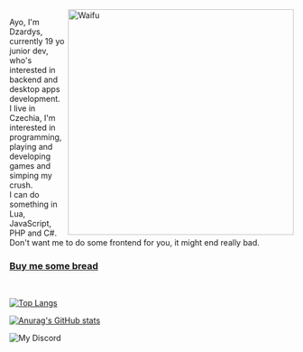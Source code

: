 <img align="right" alt="Waifu" width="400" src="https://c.tenor.com/l7PZ-vCq4FsAAAAC/rias-gremory-highschool-dxd.gif">

Ayo, I'm Dzardys, currently 19 yo junior dev, who's interested in backend and desktop apps development.<br>
I live in Czechia, I'm interested in programming, playing and developing games and simping my crush.<br>
I can do something in Lua, JavaScript, PHP and C#. Don't want me to do some frontend for you, it might end really bad.<br>
                                                                                                      
<a href="https://paypal.me/dzardysdev" target="blank"><h3>Buy me some bread</h3></a>
<br>
                                                                                                      
[![Top Langs](https://github-readme-stats.vercel.app/api/top-langs/?username=Dzardys&layout=compact)](https://github.com/anuraghazra/github-readme-stats)

[![Anurag's GitHub stats](https://github-readme-stats.vercel.app/api?username=Dzardys&theme=dark)](https://github.com/anuraghazra/github-readme-stats)

![My Discord](https://discord-readme-badge.vercel.app/api?id=523468146183634971)
